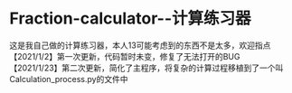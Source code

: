 # Fraction-calculator--计算练习器
这是我自己做的计算练习器，本人13可能考虑到的东西不是太多，欢迎指点<br />
【2021/1/2】第一次更新，代码暂时未变，修复了无法打开的BUG<br />
【2021/1/23】第二次更新，简化了主程序，将复杂的计算过程移植到了一个叫Calculation_process.py的文件中<br />
